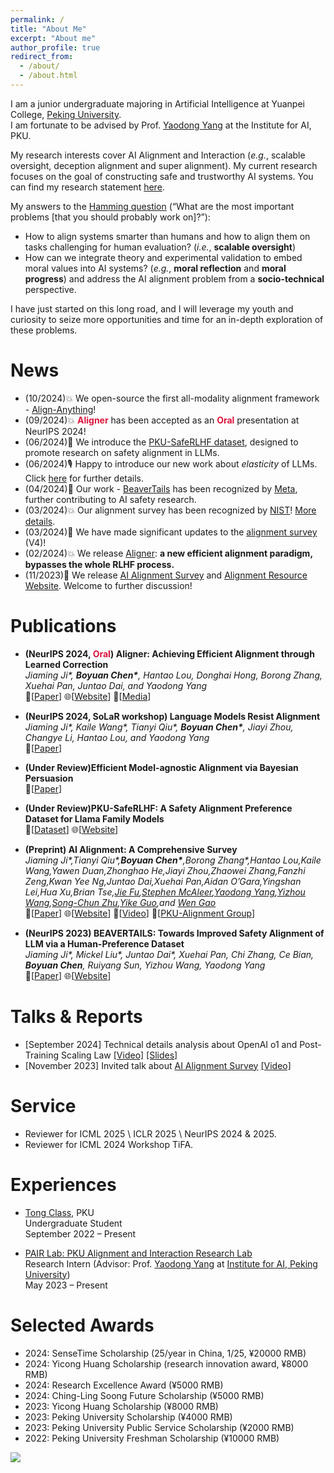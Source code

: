 ```yaml
---
permalink: /
title: "About Me"
excerpt: "About me"
author_profile: true
redirect_from: 
  - /about/
  - /about.html
---
```

I am a junior undergraduate majoring in Artificial Intelligence at Yuanpei College, [Peking University](https://english.pku.edu.cn/). 
  <br/>
I am fortunate to be advised by Prof. [Yaodong Yang](https://www.yangyaodong.com/) at the Institute for AI, PKU.

My research interests cover AI Alignment and Interaction (*e.g.*, scalable oversight, deception alignment and super alignment). My current research focuses on the goal of constructing safe and trustworthy AI systems. You can find my research statement [here](https://cby-pku.github.io//files/research_statement.pdf).

My answers to the [Hamming question](https://www.cs.virginia.edu/~robins/YouAndYourResearch.html) (“What are the most important problems [that you should probably work on]?”): 
<ul>
<li>How to align systems smarter than humans and how to align them on tasks challenging for human evaluation? (<i>i.e.</i>, <b>scalable oversight</b>)</li>
<li>How can we integrate theory and experimental validation to embed moral values into AI systems? (<i>e.g.</i>, <b>moral reflection</b> and <b>moral progress</b>) and address the AI alignment problem from a <b>socio-technical</b> perspective.</li>
</ul> 

I have just started on this long road, and I will leverage my youth and curiosity to seize more opportunities and time for an in-depth exploration of these problems.

News
======
- (10/2024)💥 We open-source the first all-modality alignment framework - [Align-Anything](https://github.com/PKU-Alignment/align-anything)!
- (09/2024)💥 **<font color="#DC143C">Aligner</font>** has been accepted as an **<font color="#DC143C">Oral</font>** presentation at NeurIPS 2024!
- (06/2024)🎉 We introduce the [PKU-SafeRLHF dataset](https://sites.google.com/view/pku-saferlhf), designed to promote research on safety alignment in LLMs.
- (06/2024)🎙️ Happy to introduce our new work about *elasticity* of LLMs. Click [here](https://arxiv.org/abs/2406.06144) for further details.
- (04/2024)🎊 Our work - [BeaverTails](https://github.com/PKU-Alignment/beavertails) has been recognized by [Meta](https://llama.meta.com/trust-and-safety), further contributing to AI safety research.
- (03/2024)💥 Our alignment survey has been recognized by [NIST](https://www.nist.gov/)! [More details](https://nvlpubs.nist.gov/nistpubs/ai/NIST.AI.100-2e2023.pdf?utm_source=danielmiessler.com&utm_medium=newsletter&utm_campaign=ul-no-415-it-s-raining-9-cves-40-job-loss-from-ai-invisible-prompt-injection).
- (03/2024)🚀 We have made significant updates to the [alignment survey](https://alignmentsurvey.com/) (V4)!
- (02/2024)💥 We release [Aligner](https://arxiv.org/abs/2402.02416): **a new efficient alignment paradigm, bypasses the whole RLHF process.**
- (11/2023)🚀 We release [AI Alignment Survey](https://arxiv.org/abs/2310.19852) and [Alignment Resource Website](https://alignmentsurvey.com/). Welcome to further discussion!

Publications
======
- **(NeurIPS 2024, <font color="#DC143C">Oral</font>) Aligner: Achieving Efficient Alignment through Learned Correction**
  <br/>
  _Jiaming Ji\*, **Boyuan Chen\***, Hantao Lou, Donghai Hong, Borong Zhang, Xuehai Pan, Juntao Dai, and Yaodong Yang_
  <br/>
  📄[[Paper](https://arxiv.org/abs/2402.02416)]
  🌐[[Website](https://pku-aligner.github.io/)]
  🌟[[Media](https://mp.weixin.qq.com/s/O9PP4Oc_Ee3R_HxKyd31Qg)]
- **(NeurIPS 2024, SoLaR workshop) Language Models Resist Alignment**
  <br/>
  _Jiaming Ji\*, Kaile Wang\*, Tianyi Qiu\*, **Boyuan Chen\***, Jiayi Zhou, Changye Li, Hantao Lou, and Yaodong Yang_
  <br/>
  📄[[Paper](https://arxiv.org/abs/2406.06144)]
- **(Under Review)Efficient Model-agnostic Alignment via Bayesian Persuasion**
  <br/>
  📄[[Paper](https://arxiv.org/abs/2406.06144)]
  
- **(Under Review)PKU-SafeRLHF: A Safety Alignment Preference Dataset for Llama Family Models**
  <br/>
  🤗[[Dataset](https://huggingface.co/datasets/PKU-Alignment/PKU-SafeRLHF)]
  🌐[[Website](https://sites.google.com/view/pku-saferlhf)]
  
- **(Preprint) AI Alignment: A Comprehensive Survey**
  <br/>
  _Jiaming Ji\*,Tianyi Qiu\*,**Boyuan Chen\***,Borong Zhang\*,Hantao Lou,Kaile Wang,Yawen Duan,Zhonghao He,Jiayi Zhou,Zhaowei Zhang,Fanzhi Zeng,Kwan Yee Ng,Juntao Dai,Xuehai Pan,Aidan O’Gara,Yingshan Lei,Hua Xu,Brian Tse,[Jie Fu](https://bigaidream.github.io/),[Stephen McAleer](https://www.andrew.cmu.edu/user/smcaleer/),[Yaodong Yang](https://www.yangyaodong.com/),[Yizhou Wang](https://cfcs.pku.edu.cn/english/people/faculty/yizhouwang/index.htm),[Song-Chun Zhu](https://zhusongchun.net/),[Yike Guo](https://cse.hkust.edu.hk/admin/people/faculty/profile/yikeguo),and [Wen Gao](https://idm.pku.edu.cn/info/1017/1041.htm)_
  <br/>
  📄[[Paper](https://arxiv.org/abs/2310.19852)]
  🌐[[Website](https://alignmentsurvey.com/)]
  🎥[[Video](https://www.bilibili.com/video/BV1rj411L7XH/?spm_id_from=333.999.0.0&vd_source=b1ff6dcfa0111e176021e49d4a0ee142)]
  🌟[[PKU-Alignment Group](https://github.com/PKU-Alignment)]

- **(NeurIPS 2023) BEAVERTAILS: Towards Improved Safety Alignment of LLM via a Human-Preference Dataset**
  <br/>
  _Jiaming Ji\*, Mickel Liu\*, Juntao Dai\*, Xuehai Pan, Chi Zhang, Ce Bian, **Boyuan Chen**, Ruiyang Sun, Yizhou Wang, Yaodong Yang_
  <br/>
  📄[[Paper](https://openreview.net/pdf?id=g0QovXbFw3)]
  🌐[[Website](https://sites.google.com/view/pku-beavertails)]

Talks & Reports
======
- [September 2024] Technical details analysis about OpenAI o1 and Post-Training Scaling Law [[Video]](https://alignmentsurvey.com/talks/) [[Slides]](https://cby-pku.github.io//files/post-training-scaling-final.pdf)
    <br/>
- [November 2023] Invited talk about [AI Alignment Survey](https://alignmentsurvey.com/) [[Video]](https://www.bilibili.com/video/BV1rj411L7XH/?spm_id_from=333.999.0.0&vd_source=b1ff6dcfa0111e176021e49d4a0ee142)

Service
======
- Reviewer for ICML 2025 \ ICLR 2025 \ NeurIPS 2024 & 2025.
  <br/>
- Reviewer for ICML 2024 Workshop TiFA.

Experiences
======
- [Tong Class](https://tongclass.ac.cn/about/), PKU
  <br/>
  Undergraduate Student 
  <br/>
  September 2022 – Present
  
- [PAIR Lab: PKU Alignment and Interaction Research Lab](https://pair-lab.com/)
  <br/>
  Research Intern (Advisor: Prof. [Yaodong Yang](https://www.yangyaodong.com/) at [Institute for AI, Peking University](https://www.ai.pku.edu.cn/))
  <br/>
  May 2023 – Present

Selected Awards
======
- 2024: SenseTime Scholarship (25/year in China, 1/25, ¥20000 RMB)
- 2024: Yicong Huang Scholarship (research innovation award, ¥8000 RMB)
- 2024: Research Excellence Award (¥5000 RMB)
- 2024: Ching-Ling Soong Future Scholarship (¥5000 RMB)
- 2023: Yicong Huang Scholarship (¥8000 RMB)
- 2023: Peking University Scholarship (¥4000 RMB)
- 2023: Peking University Public Service Scholarship (¥2000 RMB)
- 2022: Peking University Freshman Scholarship (¥10000 RMB)

<a href='https://clustrmaps.com/site/1c03m'  title='Visit tracker'><img src='//clustrmaps.com/map_v2.png?cl=ffffff&w=600&t=n&d=SyBiJ1Ugb-rc6fbLUU-lVXiLkH4XSENzuYg767o06-o&co=2d78ad&ct=ffffff'/></a>
